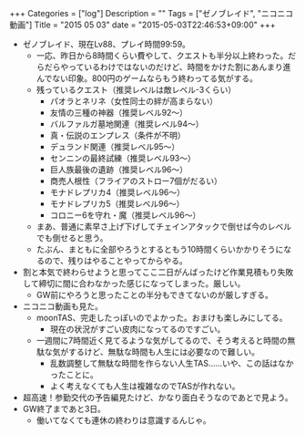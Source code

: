 +++
Categories = ["log"]
Description = ""
Tags = ["ゼノブレイド", "ニコニコ動画"]
Title = "2015 05 03"
date = "2015-05-03T22:46:53+09:00"
+++

* ゼノブレイド、現在Lv88、プレイ時間99:59。
	* 一応、昨日から8時間くらい費やして、クエストも半分以上終わった。だらだらやっているわけではないのだけど、時間をかけた割にあんまり進んでない印象。800円のゲームならもう終わってる気がする。
	* 残っているクエスト（推奨レベルは敵レベル-3くらい）
		* パオラとネリネ（女性同士の絆が高まらない）
		* 友情の三種の神器（推奨レベル92〜）
		* バルファルガ墓地関連（推奨レベル94〜）
		* 真・伝説のエンプレス（条件が不明）
		* デュランド関連（推奨レベル95〜）
		* センニンの最終試練（推奨レベル93〜）
		* 巨人族最後の遺跡（推奨レベル96〜）
		* 商売人根性（フライアのストロー7個がだるい）
		* モナドレプリカ4（推奨レベル96〜）
		* モナドレプリカ5（推奨レベル96〜）
		* コロニー6を守れ・魔（推奨レベル96〜）
	* まあ、普通に素早さ上げ下げしてチェインアタックで倒せば今のレベルでも倒せると思う。
	* たぶん、まともに全部やろうとするともう10時間くらいかかりそうになるので、残りはやることやってからやる。
* 割と本気で終わらせようと思ってここ二日がんばったけど作業見積もり失敗して締切に間に合わなかった感じになってしまった。厳しい。
	* GW前にやろうと思ったことの半分もできてないのが厳しすぎる。
* ニコニコ動画も見た。
	* moonTAS、完走したっぽいのでよかった。おまけも楽しみにしてる。
		* 現在の状況がすごい皮肉になってるのですごい。
	* 一週間に7時間近く見てるような気がしてるので、そう考えると時間の無駄な気がするけど、無駄な時間も人生には必要なので難しい。
		* 乱数調整して無駄な時間を作らない人生TAS……いや、この話はなかったことに。
		* よく考えなくても人生は複雑なのでTASが作れない。
* 超高速！参勤交代の予告編見たけど、かなり面白そうなのであとで見よう。
* GW終了まであと3日。
	* 働いてなくても連休の終わりは意識するんじゃ。